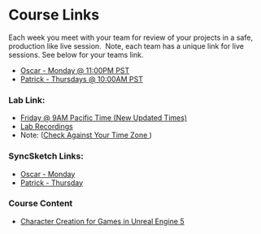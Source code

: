 # Course Links

<p><span>Each week you meet with your team for review of your projects in a safe, production like live session.&nbsp; Note, each team has a unique link for live sessions. See below for your teams link.&nbsp;&nbsp;</span></p>
<ul>
<li aria-level="1"><a class="inline_disabled" href="https://meet.goto.com/VertexRoom2/ashley-gap-character-mentorship" target="_blank"><span><span>Oscar - Monday @ 11:00PM PST</span></span></a></li>
<li><a class="inline_disabled" href="https://meet.goto.com/VertexRoom1/patrick-character-arts-program" target="_blank"><span><span>Patrick - Thursdays @ 10:00AM PST</span></span></a></li>
</ul>
<h3><strong>Lab Link:</strong></h3>
<ul>
<li><a class="inline_disabled" href="https://www.google.com/url?q=https://us02web.zoom.us/j/84765242990?pwd%3DdXJhYk1ha1l0R1k4YlpWb3dPRkF1dz09&amp;sa=D&amp;source=calendar&amp;ust=1681326556148800&amp;usg=AOvVaw1oDcjfrE5ze0J3yxGEx38c" target="_blank">Friday @ 9AM Pacific Time (New Updated Times)</a></li>
<li><a class="inline_disabled external" href="https://discord.com/channels/487244570711818242/936743958841802823" target="_blank"><span>Lab Recordings</span> </a></li>
<li>Note: (<a class="inline_disabled external" href="https://www.timeanddate.com/worldclock/converter.html?iso=20210819T200000&amp;p1=840&amp;p2=136&amp;p3=195&amp;p4=214&amp;p5=176&amp;p6=102&amp;p7=248" target="_blank"><span>Check Against Your Time Zone</span> </a>)</li>
</ul>
<h3><strong>Sy</strong><strong>ncSketch Links:</strong></h3>
<ul>
<li><a class="inline_disabled" href="https://syncsketch.com/pro/project/361077" target="_blank">Oscar - Monday</a></li>
<li><a class="inline_disabled" href="https://syncsketch.com/pro/project/361078" target="_blank">Patrick - Thursday</a></li>
</ul>
<h3><strong>Course Content</strong></h3>
<ul>
<li><a class="inline_disabled" href="https://www.vertexschool.com/products/character-creation-for-games-in-unreal-engine-5-summer-2022" target="_blank">Character Creation for Games in Unreal Engine 5</a></li>
</ul>